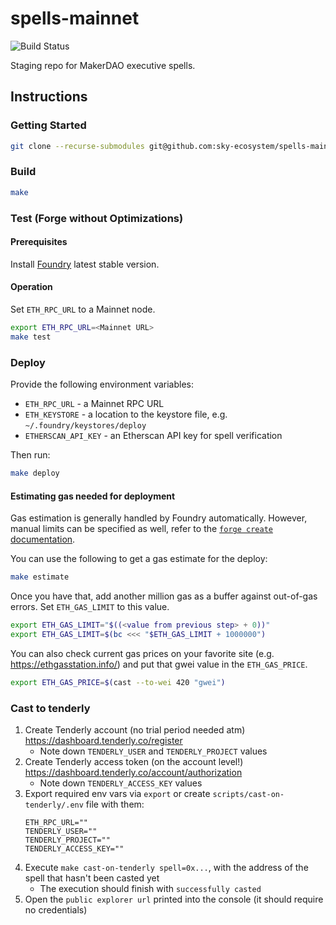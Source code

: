 # spells-mainnet
![Build Status](https://github.com/makerdao/spells-mainnet/actions/workflows/.github/workflows/tests.yaml/badge.svg?branch=master)

Staging repo for MakerDAO executive spells.

## Instructions

### Getting Started

```bash
git clone --recurse-submodules git@github.com:sky-ecosystem/spells-mainnet
```

### Build

```bash
make
```

### Test (Forge without Optimizations)

#### Prerequisites

Install [Foundry](https://github.com/foundry-rs/foundry) latest stable version.

#### Operation
Set `ETH_RPC_URL` to a Mainnet node.

```bash
export ETH_RPC_URL=<Mainnet URL>
make test
```

### Deploy

Provide the following environment variables:
- `ETH_RPC_URL` - a Mainnet RPC URL
- `ETH_KEYSTORE` - a location to the keystore file, e.g. `~/.foundry/keystores/deploy`
- `ETHERSCAN_API_KEY` - an Etherscan API key for spell verification

Then run:

```bash
make deploy
```

#### Estimating gas needed for deployment

Gas estimation is generally handled by Foundry automatically. However, manual limits can be specified as well, refer to the [`forge create` documentation](https://getfoundry.sh/forge/reference/create/).

You can use the following to get a gas estimate for the deploy:

```bash
make estimate
```

Once you have that, add another million gas as a buffer against
out-of-gas errors. Set `ETH_GAS_LIMIT` to this value.

```bash
export ETH_GAS_LIMIT="$((<value from previous step> + 0))"
export ETH_GAS_LIMIT=$(bc <<< "$ETH_GAS_LIMIT + 1000000")
```

You can also check current gas prices on your favorite site
(e.g. https://ethgasstation.info/) and put that gwei value in the
`ETH_GAS_PRICE`.

```bash
export ETH_GAS_PRICE=$(cast --to-wei 420 "gwei")
```

### Cast to tenderly

1. Create Tenderly account (no trial period needed atm) https://dashboard.tenderly.co/register
    - Note down `TENDERLY_USER` and `TENDERLY_PROJECT` values
2. Create Tenderly access token (on the account level!) https://dashboard.tenderly.co/account/authorization
    - Note down `TENDERLY_ACCESS_KEY` values
3. Export required env vars via `export` or create `scripts/cast-on-tenderly/.env` file with them:
    ```env
    ETH_RPC_URL=""
    TENDERLY_USER=""
    TENDERLY_PROJECT=""
    TENDERLY_ACCESS_KEY=""
    ```
4. Execute `make cast-on-tenderly spell=0x...`, with the address of the spell that hasn't been casted yet
    - The execution should finish with `successfully casted`
5. Open the `public explorer url` printed into the console (it should require no credentials)
